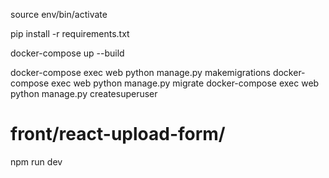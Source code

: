 source env/bin/activate

pip install -r requirements.txt

docker-compose up --build

docker-compose exec web python manage.py makemigrations
docker-compose exec web python manage.py migrate
docker-compose exec web python manage.py createsuperuser

# front/react-upload-form/ 
npm run dev